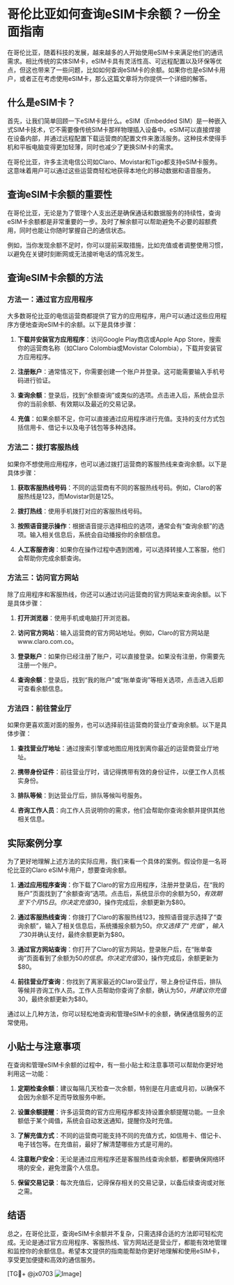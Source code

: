 # 哥伦比亚如何查询eSIM卡余额？一份全面指南

在哥伦比亚，随着科技的发展，越来越多的人开始使用eSIM卡来满足他们的通讯需求。相比传统的实体SIM卡，eSIM卡具有灵活性高、可远程配置以及环保等优点，但这也带来了一些问题，比如如何查询eSIM卡的余额。如果你也是eSIM卡用户，或者正在考虑使用eSIM卡，那么这篇文章将为你提供一个详细的解答。

## 什么是eSIM卡？

首先，让我们简单回顾一下eSIM卡是什么。eSIM（Embedded SIM）是一种嵌入式SIM卡技术，它不需要像传统SIM卡那样物理插入设备中。eSIM可以直接焊接在设备内部，并通过远程配置下载运营商的配置文件来激活服务。这种技术使得手机和平板电脑变得更加轻薄，同时也减少了更换SIM卡的需求。

在哥伦比亚，许多主流电信公司如Claro、Movistar和Tigo都支持eSIM卡服务。这意味着用户可以通过这些运营商轻松地获得本地化的移动数据和语音服务。

## 查询eSIM卡余额的重要性

在哥伦比亚，无论是为了管理个人支出还是确保通话和数据服务的持续性，查询eSIM卡余额都是非常重要的一步。及时了解余额可以帮助避免不必要的超额费用，同时也能让你随时掌握自己的通信状态。

例如，当你发现余额不足时，你可以提前采取措施，比如充值或者调整使用习惯，以避免在关键时刻断网或无法接听电话的情况发生。

## 查询eSIM卡余额的方法

### 方法一：通过官方应用程序

大多数哥伦比亚的电信运营商都提供了官方的应用程序，用户可以通过这些应用程序方便地查询eSIM卡的余额。以下是具体步骤：

1. **下载并安装官方应用程序**：访问Google Play商店或Apple App Store，搜索你的运营商名称（如Claro Colombia或Movistar Colombia），下载并安装官方应用程序。
   
2. **注册账户**：通常情况下，你需要创建一个账户并登录。这可能需要输入手机号码进行验证。

3. **查询余额**：登录后，找到“余额查询”或类似的选项。点击进入后，系统会显示你的当前余额、有效期以及最近的交易记录。

4. **充值**：如果余额不足，你可以直接通过应用程序进行充值。支持的支付方式包括信用卡、借记卡以及电子钱包等多种选择。

### 方法二：拨打客服热线

如果你不想使用应用程序，也可以通过拨打运营商的客服热线来查询余额。以下是具体步骤：

1. **获取客服热线号码**：不同的运营商有不同的客服热线号码。例如，Claro的客服热线是123，而Movistar则是125。

2. **拨打热线**：使用手机拨打对应的客服热线号码。

3. **按照语音提示操作**：根据语音提示选择相应的选项，通常会有“查询余额”的选项。输入相关信息后，系统会自动播报你的余额信息。

4. **人工客服咨询**：如果你在操作过程中遇到困难，可以选择转接人工客服，他们会帮助你完成余额查询。

### 方法三：访问官方网站

除了应用程序和客服热线，你还可以通过访问运营商的官方网站来查询余额。以下是具体步骤：

1. **打开浏览器**：使用手机或电脑打开浏览器。

2. **访问官方网站**：输入运营商的官方网站地址。例如，Claro的官方网站是www.claro.com.co。

3. **登录账户**：如果你已经注册了账户，可以直接登录。如果没有注册，你需要先注册一个账户。

4. **查询余额**：登录后，找到“我的账户”或“账单查询”等相关选项，点击进入后即可查看余额信息。

### 方法四：前往营业厅

如果你更喜欢面对面的服务，也可以选择前往运营商的营业厅查询余额。以下是具体步骤：

1. **查找营业厅地址**：通过搜索引擎或地图应用找到离你最近的运营商营业厅地址。

2. **携带身份证件**：前往营业厅时，请记得携带有效的身份证件，以便工作人员核实身份。

3. **排队等候**：到达营业厅后，排队等候叫号服务。

4. **咨询工作人员**：向工作人员说明你的需求，他们会帮助你查询余额并提供其他相关信息。

## 实际案例分享

为了更好地理解上述方法的实际应用，我们来看一个具体的案例。假设你是一名哥伦比亚的Claro eSIM卡用户，想要查询余额。

1. **通过应用程序查询**：你下载了Claro的官方应用程序，注册并登录后，在“我的账户”页面找到了“余额查询”选项。点击后，系统显示你的余额为$50，有效期至下个月15日。你决定充值$30，操作完成后，余额更新为$80。

2. **通过客服热线查询**：你拨打了Claro的客服热线123，按照语音提示选择了“查询余额”，输入了相关信息后，系统播报余额为$50。你又选择了“充值”，输入了$30并确认支付，最终余额更新为$80。

3. **通过官方网站查询**：你打开了Claro的官方网站，登录账户后，在“账单查询”页面看到了余额为$50的信息。你决定充值$30，操作完成后，余额更新为$80。

4. **前往营业厅查询**：你找到了离家最近的Claro营业厅，带上身份证件后，排队等候并咨询工作人员。工作人员帮助你查询了余额，确认为$50，并建议你充值$30，最终余额更新为$80。

通过以上几种方法，你可以轻松地查询和管理eSIM卡的余额，确保通信服务的正常使用。

## 小贴士与注意事项

在查询和管理eSIM卡余额的过程中，有一些小贴士和注意事项可以帮助你更好地利用这一功能：

1. **定期检查余额**：建议每隔几天检查一次余额，特别是在月底或月初，以确保不会因为余额不足而导致服务中断。

2. **设置余额提醒**：许多运营商的官方应用程序都支持设置余额提醒功能。一旦余额低于某个阈值，系统会自动发送通知，提醒你及时充值。

3. **了解充值方式**：不同的运营商可能支持不同的充值方式，如信用卡、借记卡、电子钱包等。在充值前，最好了解清楚哪些方式是可用的。

4. **注意账户安全**：无论是通过应用程序还是客服热线查询余额，都要确保网络环境的安全，避免泄露个人信息。

5. **保留交易记录**：每次充值后，记得保存相关的交易记录，以备后续查询或对账之需。

## 结语

总之，在哥伦比亚，查询eSIM卡余额并不复杂，只需选择合适的方法即可轻松完成。无论是通过官方应用程序、客服热线、官方网站还是营业厅，都能有效地管理和监控你的余额信息。希望本文提供的指南能帮助你更好地理解和使用eSIM卡，享受更加便捷和高效的通信服务。

[TG💪+ @jx0703 ![Image](https://github.com/user-attachments/assets/dbca1d08-cadb-493c-b0ec-ad6f7a83f270)]